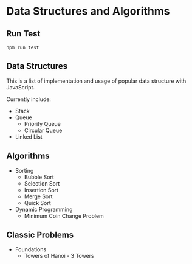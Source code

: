 # Data Structures and Algorithms

## Run Test
```
npm run test
```

## Data Structures
This is a list of implementation and usage of popular data structure with JavaScript.

Currently include:

+ Stack
+ Queue
  + Priority Queue
  + Circular Queue
+ Linked List

## Algorithms

+ Sorting
  + Bubble Sort
  + Selection Sort
  + Insertion Sort
  + Merge Sort
  + Quick Sort
+ Dynamic Programming
  + Minimum Coin Change Problem

## Classic Problems
+ Foundations
  + Towers of Hanoi - 3 Towers
